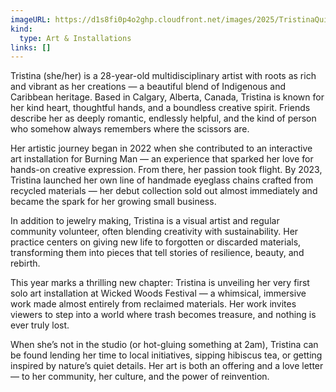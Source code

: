 ```yaml
---
imageURL: https://d1s8fi0p4o2ghp.cloudfront.net/images/2025/TristinaQuinneyGeorge.png
kind:
  type: Art & Installations
links: []
---
```

Tristina (she/her) is a 28-year-old multidisciplinary artist with roots as rich and vibrant as her creations — a beautiful blend of Indigenous and Caribbean heritage. Based in Calgary, Alberta, Canada, Tristina is known for her kind heart, thoughtful hands, and a boundless creative spirit. Friends describe her as deeply romantic, endlessly helpful, and the kind of person who somehow always remembers where the scissors are.

Her artistic journey began in 2022 when she contributed to an interactive art installation for Burning Man — an experience that sparked her love for hands-on creative expression. From there, her passion took flight. By 2023, Tristina launched her own line of handmade eyeglass chains crafted from recycled materials — her debut collection sold out almost immediately and became the spark for her growing small business.

In addition to jewelry making, Tristina is a visual artist and regular community volunteer, often blending creativity with sustainability. Her practice centers on giving new life to forgotten or discarded materials, transforming them into pieces that tell stories of resilience, beauty, and rebirth.

This year marks a thrilling new chapter: Tristina is unveiling her very first solo art installation at Wicked Woods Festival — a whimsical, immersive work made almost entirely from reclaimed materials. Her work invites viewers to step into a world where trash becomes treasure, and nothing is ever truly lost.

When she’s not in the studio (or hot-gluing something at 2am), Tristina can be found lending her time to local initiatives, sipping hibiscus tea, or getting inspired by nature’s quiet details. Her art is both an offering and a love letter — to her community, her culture, and the power of reinvention.